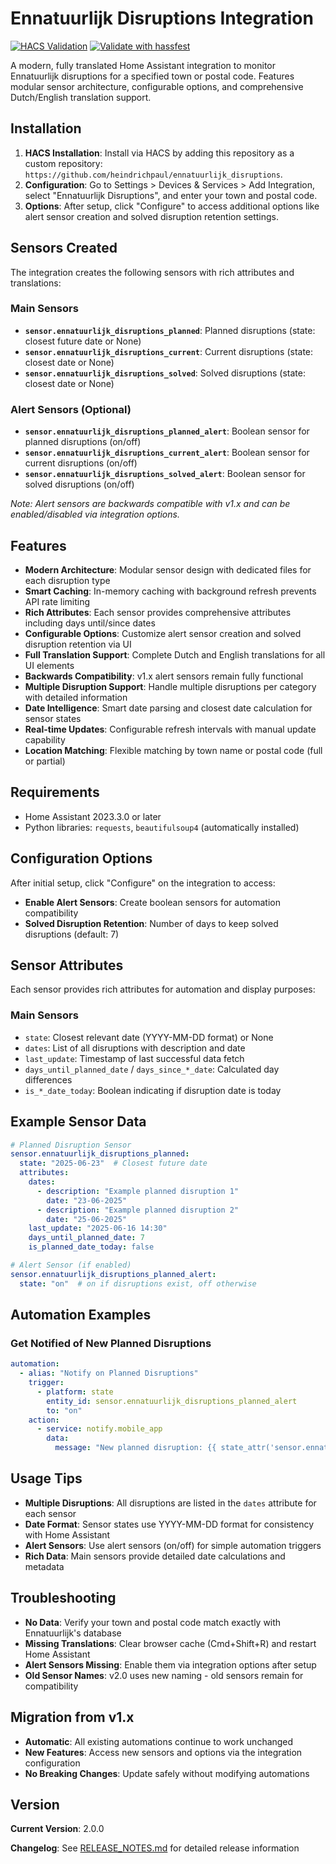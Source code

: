 # Ennatuurlijk Disruptions Integration
[![HACS Validation](https://github.com/heindrichpaul/ennatuurlijk_disruptions/actions/workflows/hacs.yaml/badge.svg)](https://github.com/heindrichpaul/ennatuurlijk_disruptions/actions/workflows/hacs.yaml)
[![Validate with hassfest](https://github.com/heindrichpaul/ennatuurlijk_disruptions/actions/workflows/hassfest.yaml/badge.svg)](https://github.com/heindrichpaul/ennatuurlijk_disruptions/actions/workflows/hassfest.yaml)

A modern, fully translated Home Assistant integration to monitor Ennatuurlijk disruptions for a specified town or postal code. Features modular sensor architecture, configurable options, and comprehensive Dutch/English translation support.

## Installation
1. **HACS Installation**: Install via HACS by adding this repository as a custom repository: `https://github.com/heindrichpaul/ennatuurlijk_disruptions`.
2. **Configuration**: Go to Settings > Devices & Services > Add Integration, select "Ennatuurlijk Disruptions", and enter your town and postal code.
3. **Options**: After setup, click "Configure" to access additional options like alert sensor creation and solved disruption retention settings.

## Sensors Created
The integration creates the following sensors with rich attributes and translations:

### Main Sensors
- **`sensor.ennatuurlijk_disruptions_planned`**: Planned disruptions (state: closest future date or None)
- **`sensor.ennatuurlijk_disruptions_current`**: Current disruptions (state: closest date or None)  
- **`sensor.ennatuurlijk_disruptions_solved`**: Solved disruptions (state: closest date or None)

### Alert Sensors (Optional)
- **`sensor.ennatuurlijk_disruptions_planned_alert`**: Boolean sensor for planned disruptions (on/off)
- **`sensor.ennatuurlijk_disruptions_current_alert`**: Boolean sensor for current disruptions (on/off)
- **`sensor.ennatuurlijk_disruptions_solved_alert`**: Boolean sensor for solved disruptions (on/off)

*Note: Alert sensors are backwards compatible with v1.x and can be enabled/disabled via integration options.*

## Features

- **Modern Architecture**: Modular sensor design with dedicated files for each disruption type
- **Smart Caching**: In-memory caching with background refresh prevents API rate limiting
- **Rich Attributes**: Each sensor provides comprehensive attributes including days until/since dates
- **Configurable Options**: Customize alert sensor creation and solved disruption retention via UI
- **Full Translation Support**: Complete Dutch and English translations for all UI elements
- **Backwards Compatibility**: v1.x alert sensors remain fully functional
- **Multiple Disruption Support**: Handle multiple disruptions per category with detailed information
- **Date Intelligence**: Smart date parsing and closest date calculation for sensor states
- **Real-time Updates**: Configurable refresh intervals with manual update capability
- **Location Matching**: Flexible matching by town name or postal code (full or partial)

## Requirements

- Home Assistant 2023.3.0 or later
- Python libraries: `requests`, `beautifulsoup4` (automatically installed)

## Configuration Options

After initial setup, click "Configure" on the integration to access:

- **Enable Alert Sensors**: Create boolean sensors for automation compatibility
- **Solved Disruption Retention**: Number of days to keep solved disruptions (default: 7)

## Sensor Attributes

Each sensor provides rich attributes for automation and display purposes:

### Main Sensors
- `state`: Closest relevant date (YYYY-MM-DD format) or None
- `dates`: List of all disruptions with description and date
- `last_update`: Timestamp of last successful data fetch
- `days_until_planned_date` / `days_since_*_date`: Calculated day differences
- `is_*_date_today`: Boolean indicating if disruption date is today

## Example Sensor Data

```yaml
# Planned Disruption Sensor
sensor.ennatuurlijk_disruptions_planned:
  state: "2025-06-23"  # Closest future date
  attributes:
    dates:
      - description: "Example planned disruption 1"
        date: "23-06-2025"
      - description: "Example planned disruption 2"  
        date: "25-06-2025"
    last_update: "2025-06-16 14:30"
    days_until_planned_date: 7
    is_planned_date_today: false

# Alert Sensor (if enabled)
sensor.ennatuurlijk_disruptions_planned_alert:
  state: "on"  # on if disruptions exist, off otherwise
```

## Automation Examples

### Get Notified of New Planned Disruptions

```yaml
automation:
  - alias: "Notify on Planned Disruptions"
    trigger:
      - platform: state
        entity_id: sensor.ennatuurlijk_disruptions_planned_alert
        to: "on"
    action:
      - service: notify.mobile_app
        data:
          message: "New planned disruption: {{ state_attr('sensor.ennatuurlijk_disruptions_planned', 'dates')[0].description }}"
```

## Usage Tips

- **Multiple Disruptions**: All disruptions are listed in the `dates` attribute for each sensor
- **Date Format**: Sensor states use YYYY-MM-DD format for consistency with Home Assistant
- **Alert Sensors**: Use alert sensors (on/off) for simple automation triggers
- **Rich Data**: Main sensors provide detailed date calculations and metadata

## Troubleshooting

- **No Data**: Verify your town and postal code match exactly with Ennatuurlijk's database
- **Missing Translations**: Clear browser cache (Cmd+Shift+R) and restart Home Assistant
- **Alert Sensors Missing**: Enable them via integration options after setup
- **Old Sensor Names**: v2.0 uses new naming - old sensors remain for compatibility

## Migration from v1.x

- **Automatic**: All existing automations continue to work unchanged
- **New Features**: Access new sensors and options via the integration configuration
- **No Breaking Changes**: Update safely without modifying automations

## Version

**Current Version**: 2.0.0

**Changelog**: See [RELEASE_NOTES.md](RELEASE_NOTES.md) for detailed release information
